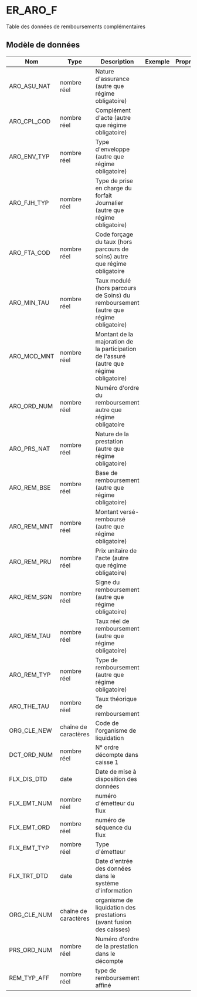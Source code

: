# ER_ARO_F

Table des données de remboursements complémentaires


## Modèle de données

|Nom|Type|Description|Exemple|Propriétés|
|-|-|-|-|-|
|ARO_ASU_NAT|nombre réel|Nature d'assurance (autre que régime obligatoire)|||
|ARO_CPL_COD|nombre réel|Complément d'acte (autre que régime obligatoire)|||
|ARO_ENV_TYP|nombre réel|Type d'enveloppe (autre que régime obligatoire)|||
|ARO_FJH_TYP|nombre réel|Type de prise en charge du forfait Journalier (autre que régime obligatoire)|||
|ARO_FTA_COD|nombre réel|Code forçage du taux (hors parcours de soins) autre que régime obligatoire|||
|ARO_MIN_TAU|nombre réel|Taux modulé (hors parcours de Soins) du remboursement (autre que régime obligatoire)|||
|ARO_MOD_MNT|nombre réel|Montant de la majoration de la participation de l'assuré (autre que régime obligatoire)|||
|ARO_ORD_NUM|nombre réel|Numéro d'ordre du remboursement autre que régime obligatoire|||
|ARO_PRS_NAT|nombre réel|Nature de la prestation (autre que régime obligatoire)|||
|ARO_REM_BSE|nombre réel|Base de remboursement (autre que régime obligatoire)|||
|ARO_REM_MNT|nombre réel|Montant versé-remboursé (autre que régime obligatoire)|||
|ARO_REM_PRU|nombre réel|Prix unitaire de l'acte (autre que régime obligatoire)|||
|ARO_REM_SGN|nombre réel|Signe du remboursement (autre que régime obligatoire)|||
|ARO_REM_TAU|nombre réel|Taux réel de remboursement (autre que régime obligatoire)|||
|ARO_REM_TYP|nombre réel|Type de remboursement (autre que régime obligatoire)|||
|ARO_THE_TAU|nombre réel|Taux théorique de remboursement|||
|ORG_CLE_NEW|chaîne de caractères|Code de l'organisme de liquidation|||
|DCT_ORD_NUM|nombre réel|N° ordre décompte dans caisse                      1|||
|FLX_DIS_DTD|date|Date de mise à disposition des données|||
|FLX_EMT_NUM|nombre réel|numéro d'émetteur du flux|||
|FLX_EMT_ORD|nombre réel|numéro de séquence du flux|||
|FLX_EMT_TYP|nombre réel|Type d'émetteur|||
|FLX_TRT_DTD|date|Date d'entrée des données dans le système d'information|||
|ORG_CLE_NUM|chaîne de caractères|organisme de liquidation des prestations (avant fusion des caisses)|||
|PRS_ORD_NUM|nombre réel|Numéro d'ordre de la prestation dans le décompte|||
|REM_TYP_AFF|nombre réel|type de remboursement affiné|||
